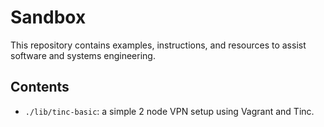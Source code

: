 # Sandbox
This repository contains examples, instructions, and resources to assist 
software and systems engineering.

## Contents

* `./lib/tinc-basic`: a simple 2 node VPN setup using Vagrant and Tinc.


